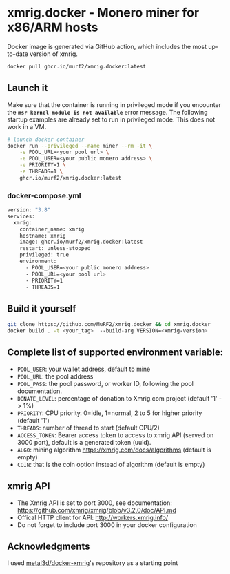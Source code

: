 # xmrig.docker - Monero miner for x86/ARM hosts

Docker image is generated via GitHub action, which includes the most up-to-date version of xmrig.

```bash
docker pull ghcr.io/murf2/xmrig.docker:latest
```

## Launch it

Make sure that the container is running in privileged mode if you encounter the **`msr kernel module is not available`** error message. The following startup examples are already set to run in privileged mode. This does not work in a VM.

```bash
# launch docker container
docker run --privileged --name miner --rm -it \
    -e POOL_URL=<your pool url> \
    -e POOL_USER=<your public monero address> \
    -e PRIORITY=1 \
    -e THREADS=1 \
    ghcr.io/murf2/xmrig.docker:latest
```

### docker-compose.yml

```bash
version: "3.8"
services:
  xmrig:
    container_name: xmrig
    hostname: xmrig
    image: ghcr.io/murf2/xmrig.docker:latest
    restart: unless-stopped
    privileged: true
    environment:
      - POOL_USER=<your public monero address>
      - POOL_URL=<your pool url>
      - PRIORITY=1
      - THREADS=1
```


## Build it yourself

```bash
git clone https://github.com/MuRF2/xmrig.docker && cd xmrig.docker
docker build . -t <your_tag>  --build-arg VERSION=<xmrig-version>
```


## Complete list of supported environment variable:

- `POOL_USER`: your wallet address, default to mine
- `POOL_URL`: the pool address
- `POOL_PASS`: the pool password, or worker ID, following the pool documentation.
- `DONATE_LEVEL`: percentage of donation to Xmrig.com project (default '1' -> 1%)
- `PRIORITY`: CPU priority. 0=idle, 1=normal, 2 to 5 for higher priority (default '1')
- `THREADS`: number of thread to start (default CPU/2)
- `ACCESS_TOKEN`: Bearer access token to access to xmrig API (served on 3000 port), default is a generated token (uuid). 
- `ALGO`: mining algorithm https://xmrig.com/docs/algorithms (default is empty)
- `COIN`: that is the coin option instead of algorithm (default is empty)


## xmrig API

- The Xmrig API is set to port 3000, see documentation: https://github.com/xmrig/xmrig/blob/v3.2.0/doc/API.md
- Offical HTTP client for API: http://workers.xmrig.info/
- Do not forget to include port 3000 in your docker configuration


## Acknowledgments

I used [metal3d/docker-xmrig](https://github.com/metal3d/docker-xmrig)'s repository as a starting point

